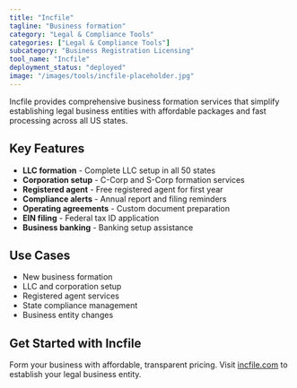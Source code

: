 ```yaml
---
title: "Incfile"
tagline: "Business formation"
category: "Legal & Compliance Tools"
categories: ["Legal & Compliance Tools"]
subcategory: "Business Registration Licensing"
tool_name: "Incfile"
deployment_status: "deployed"
image: "/images/tools/incfile-placeholder.jpg"
---
```

Incfile provides comprehensive business formation services that simplify establishing legal business entities with affordable packages and fast processing across all US states.

## Key Features

- **LLC formation** - Complete LLC setup in all 50 states
- **Corporation setup** - C-Corp and S-Corp formation services
- **Registered agent** - Free registered agent for first year
- **Compliance alerts** - Annual report and filing reminders
- **Operating agreements** - Custom document preparation
- **EIN filing** - Federal tax ID application
- **Business banking** - Banking setup assistance

## Use Cases

- New business formation
- LLC and corporation setup
- Registered agent services
- State compliance management
- Business entity changes

## Get Started with Incfile

Form your business with affordable, transparent pricing. Visit [incfile.com](https://www.incfile.com) to establish your legal business entity.
